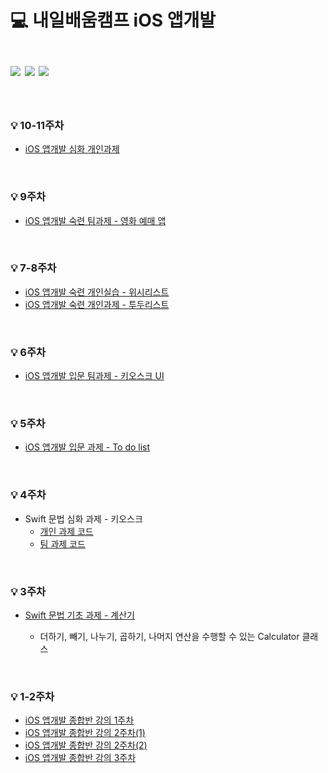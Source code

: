 💻 내일배움캠프 iOS 앱개발
<br/><br/>
<img src="https://img.shields.io/badge/swift-F05138?style=for-the-badge&logo=swift&logoColor=white">
<img src="https://img.shields.io/badge/xcode-147EFB?style=for-the-badge&logo=xcode&logoColor=white">
<img src="https://img.shields.io/badge/uikit-2396F3?style=for-the-badge&logo=uikit&logoColor=white">
=============
<br/>


### 💡 10-11주차
- <a href="https://github.com/yenny42/nbc_camp/tree/Deepening_Profile" target="_blank">iOS 앱개발 심화 개인과제</a>

<br/>

### 💡 9주차
- <a href="https://github.com/NBCAMP-movie-team1/iOS" target="_blank">iOS 앱개발 숙련 팀과제 - 영화 예매 앱</a>

<br/>

### 💡 7-8주차
- <a href="https://github.com/yenny42/nbc_camp/tree/main/WishLIst_Skilled" target="_blank">iOS 앱개발 숙련 개인실습 - 위시리스트</a>
- <a href="https://github.com/yenny42/nbc_camp/tree/main/Skilled_MyTodoList" target="_blank">iOS 앱개발 숙련 개인과제 - 투두리스트</a>

<br/>

### 💡 6주차
- <a href="https://github.com/NBCAMP-kiosk-team3/iOS" target="_blank">iOS 앱개발 입문 팀과제 - 키오스크 UI</a>

<br/>

### 💡 5주차
- <a href="https://github.com/yenny42/nbc_camp/tree/main/iOSBasic_MyToDoList" target="_blank">iOS 앱개발 입문 과제 - To do list</a>


<br/>

### 💡 4주차
- Swift 문법 심화 과제 - 키오스크
  - <a href="https://github.com/yenny42/nbc_camp/tree/main/Advanced_kiosk/Advanced_kiosk" target="_blank">개인 과제 코드</a>
  - <a href="https://github.com/yenny42/nbc_Team9_Kiosk" target="_blank">팀 과제 코드</a>


<br/>

### 💡 3주차 
- <a href="https://github.com/yenny42/nbc_camp/tree/main/Basic_Calculator" target="_blank">Swift 문법 기초 과제 - 계산기</a>

  * 더하기, 빼기, 나누기, 곱하기, 나머지 연산을 수행할 수 있는 Calculator 클래스



<br/>

### 💡 1-2주차
- <a href="https://github.com/yenny42/nbc_camp/tree/main/MyFirstProject" target="_blank">iOS 앱개발 종합반 강의 1주차</a>
- <a href="https://github.com/yenny42/nbc_camp/tree/main/MySecondProject" target="_blank">iOS 앱개발 종합반 강의 2주차(1)</a>
- <a href="https://github.com/yenny42/nbc_camp/tree/main/MyAction" target="_blank">iOS 앱개발 종합반 강의 2주차(2)</a>
- <a href="https://github.com/yenny42/nbc_camp/tree/main/PracticeUI" target="_blank">iOS 앱개발 종합반 강의 3주차</a>
